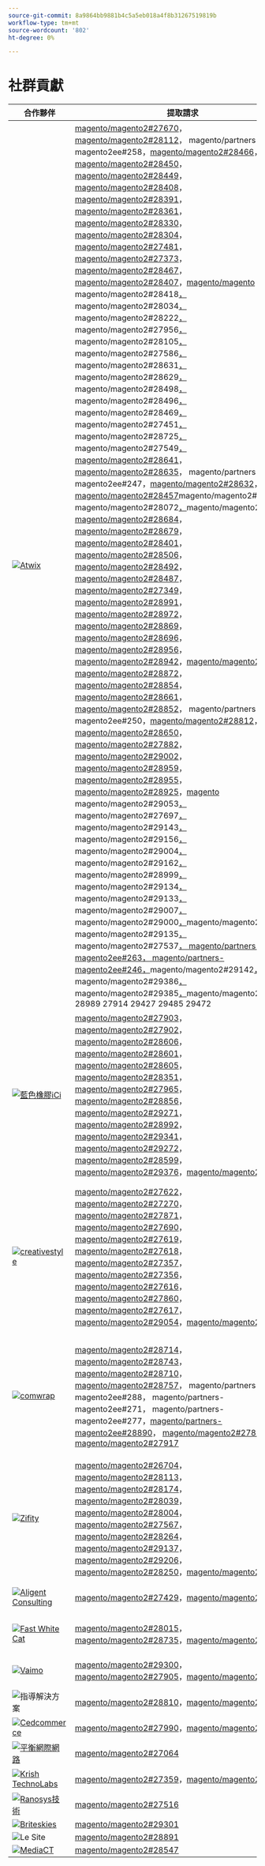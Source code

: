 ```yaml
---
source-git-commit: 8a9864bb9881b4c5a5eb018a4f8b31267519819b
workflow-type: tm+mt
source-wordcount: '802'
ht-degree: 0%

---
```

# 社群貢獻

| 合作夥伴 | 提取請求 | 相關的GitHub問題 |
| ------- | ------- | ------- |
| <a target="_blank" href="https://partners.magento.com/portal/directory/?query=Atwix"><img alt="Atwix" src="https://avatars3.githubusercontent.com/t/2617739?s=400&v=4"></a> | [magento/magento2#27670](https://github.com/magento/magento2/pull/27670)，[magento/magento2#28112](https://github.com/magento/magento2/pull/28112)， magento/partners-magento2ee#258，[magento/magento2#28466](https://github.com/magento/magento2/pull/28466)，[magento/magento2#28450](https://github.com/magento/magento2/pull/28450)，[magento/magento2#28449](https://github.com/magento/magento2/pull/28449)，[magento/magento2#28408](https://github.com/magento/magento2/pull/28408)，[magento/magento2#28391](https://github.com/magento/magento2/pull/28391)， [magento/magento2#28361](https://github.com/magento/magento2/pull/28361)，[magento/magento2#28330](https://github.com/magento/magento2/pull/28330)，[magento/magento2#28304](https://github.com/magento/magento2/pull/28304)，[magento/magento2#27481](https://github.com/magento/magento2/pull/27481)，[magento/magento2#27373](https://github.com/magento/magento2/pull/27373)，[magento/magento2#28467](https://github.com/magento/magento2/pull/28467)，[magento/magento2#28407](https://github.com/magento/magento2/pull/28407)，[magento/magento ](https://github.com/magento/magento2/pull/28418)magento/magento2#28418[，](https://github.com/magento/magento2/pull/28034)magento/magento2#28034[，](https://github.com/magento/magento2/pull/28222)magento/magento2#28222[，](https://github.com/magento/magento2/pull/27956)magento/magento2#27956[，](https://github.com/magento/magento2/pull/28105)magento/magento2#28105[，](https://github.com/magento/magento2/pull/27586)magento/magento2#27586[，](https://github.com/magento/magento2/pull/28631)magento/magento2#28631[， ](https://github.com/magento/magento2/pull/28629)magento/magento2#28629[，](https://github.com/magento/magento2/pull/28498)magento/magento2#28498[，](https://github.com/magento/magento2/pull/28496)magento/magento2#28496[，](https://github.com/magento/magento2/pull/28469)magento/magento2#28469[，](https://github.com/magento/magento2/pull/27451)magento/magento2#27451[，](https://github.com/magento/magento2/pull/28725)magento/magento2#28725[，](https://github.com/magento/magento2/pull/27549)magento/magento2#27549[，](https://github.com/magento/magento2/pull/28641) [magento/magento2#28641](https://github.com/magento/magento2/pull/28635)，[magento/magento2#28635](https://github.com/magento/magento2/pull/28632)， magento/partners-magento2ee#247，[magento/magento2#28632](https://github.com/magento/magento2/pull/28457)，[magento/magento2#28457](https://github.com/magento/magento2/pull/28205)magento/magento2#28205[，](https://github.com/magento/magento2/pull/28072)magento/magento2#28072[，](https://github.com/magento/magento2/pull/28727)magento/magento2#28727 [magento/magento2#28684](https://github.com/magento/magento2/pull/28684)，[magento/magento2#28679](https://github.com/magento/magento2/pull/28679)，[magento/magento2#28401](https://github.com/magento/magento2/pull/28401)，[magento/magento2#28506](https://github.com/magento/magento2/pull/28506)，[magento/magento2#28492](https://github.com/magento/magento2/pull/28492)，[magento/magento2#28487](https://github.com/magento/magento2/pull/28487)，[magento/magento2#27349](https://github.com/magento/magento2/pull/27349)， [magento/magento2#28991](https://github.com/magento/magento2/pull/28991)，[magento/magento2#28972](https://github.com/magento/magento2/pull/28972)，[magento/magento2#28869](https://github.com/magento/magento2/pull/28869)，[magento/magento2#28696](https://github.com/magento/magento2/pull/28696)，[magento/magento2#28956](https://github.com/magento/magento2/pull/28956)，[magento/magento2#28942](https://github.com/magento/magento2/pull/28942)，[magento/magento2#28941](https://github.com/magento/magento2/pull/28941) [magento/magento2#28872](https://github.com/magento/magento2/pull/28872)，[magento/magento2#28854](https://github.com/magento/magento2/pull/28854)，[magento/magento2#28661](https://github.com/magento/magento2/pull/28661)，[magento/magento2#28852](https://github.com/magento/magento2/pull/28852)， magento/partners-magento2ee#250，[magento/magento2#28812](https://github.com/magento/magento2/pull/28812)， [magento/magento2#28650](https://github.com/magento/magento2/pull/28650)，[magento/magento2#27882](https://github.com/magento/magento2/pull/27882)，[magento/magento2#29002](https://github.com/magento/magento2/pull/29002)，[magento/magento2#28959](https://github.com/magento/magento2/pull/28959)，[magento/magento2#28955](https://github.com/magento/magento2/pull/28955)，[magento/magento2#28925](https://github.com/magento/magento2/pull/28925)，[magento ](https://github.com/magento/magento2/pull/29053)magento/magento2#29053[，](https://github.com/magento/magento2/pull/27697)magento/magento2#27697[，](https://github.com/magento/magento2/pull/29143)magento/magento2#29143[，](https://github.com/magento/magento2/pull/29156)magento/magento2#29156[，](https://github.com/magento/magento2/pull/29004)magento/magento2#29004[，](https://github.com/magento/magento2/pull/29162)magento/magento2#29162[， ](https://github.com/magento/magento2/pull/28999)magento/magento2#28999[，](https://github.com/magento/magento2/pull/29134)magento/magento2#29134[，](https://github.com/magento/magento2/pull/29133)magento/magento2#29133[，](https://github.com/magento/magento2/pull/29007)magento/magento2#29007[，](https://github.com/magento/magento2/pull/29000)magento/magento2#29000[，](https://github.com/magento/magento2/pull/28210)magento/magento2#28210[ ](https://github.com/magento/magento2/pull/29135)magento/magento2#29135[，](https://github.com/magento/magento2/pull/27537)magento/magento2#27537[， magento/partners-magento2ee#263， magento/partners-magento2ee#246，](https://github.com/magento/magento2/pull/29142)magento/magento2#29142[，](https://github.com/magento/magento2/pull/29386)magento/magento2#29386[， ](https://github.com/magento/magento2/pull/29385)magento/magento2#29385[，](https://github.com/magento/magento2/pull/28993)magento/magento2#28993 28989 27914 29427 29485 29472[](https://github.com/magento/magento2/pull/28989)[](https://github.com/magento/magento2/pull/27914)[](https://github.com/magento/magento2/pull/29427)[](https://github.com/magento/magento2/pull/29485)[](https://github.com/magento/magento2/pull/29472) | [magento/magento2#28202](https://github.com/magento/magento2/issues/28202)，[magento/magento2#28393](https://github.com/magento/magento2/issues/28393)，[magento/magento2#28377](https://github.com/magento/magento2/issues/28377)，[magento/magento2#28394](https://github.com/magento/magento2/issues/28394)，[magento/magento2#19481](https://github.com/magento/magento2/issues/19481)，[magento/magento2#28040](https://github.com/magento/magento2/issues/28040)，[magento/magento2#28138](https://github.com/magento/magento2/issues/28138)，[magento/magento2#28261](https://github.com/magento/magento2/issues/28261)， [magento/magento2#253](https://github.com/magento/magento2/issues/253)、[magento/magento2#27337](https://github.com/magento/magento2/issues/27337)、[magento/magento2#21101](https://github.com/magento/magento2/issues/21101)、[magento/magento2#28755](https://github.com/magento/magento2/issues/28755)、[magento/magento2#28720](https://github.com/magento/magento2/issues/28720)、[magento/magento2#28744](https://github.com/magento/magento2/issues/28744)、[magento/magento2#28721](https://github.com/magento/magento2/issues/28721)、 [magento/magento2#246](https://github.com/magento/magento2/issues/246)、[magento/magento2#28519](https://github.com/magento/magento2/issues/28519)、[magento/magento2#28481](https://github.com/magento/magento2/issues/28481)、[magento/magento2#28262](https://github.com/magento/magento2/issues/28262)、[magento/magento2#28427](https://github.com/magento/magento2/issues/28427)、[magento/magento2#29032](https://github.com/magento/magento2/issues/29032)、[magento/magento2#29012](https://github.com/magento/magento2/issues/29012)， [magento/magento2#29039](https://github.com/magento/magento2/issues/29039)，[magento/magento2#28969](https://github.com/magento/magento2/issues/28969)，[magento/magento2#29009](https://github.com/magento/magento2/issues/29009)，[magento/magento2#250](https://github.com/magento/magento2/issues/250)，[magento/magento2#29287](https://github.com/magento/magento2/issues/29287)，[magento/magento2#29289](https://github.com/magento/magento2/issues/29289)，[magento/magento2#29281](https://github.com/magento/magento2/issues/29281)， [magento/magento2#29295](https://github.com/magento/magento2/issues/29295)，[magento/magento2#28800](https://github.com/magento/magento2/issues/28800)，[magento/magento2#29292](https://github.com/magento/magento2/issues/29292)，[magento/magento2#29420](https://github.com/magento/magento2/issues/29420)，[magento/magento2#29434](https://github.com/magento/magento2/issues/29434)，[magento/magento2#29388](https://github.com/magento/magento2/issues/29388)，[magento/magento2#29380](https://github.com/magento/magento2/issues/29380)，{77 [magento/magento2#28524 29539](https://github.com/magento/magento2/issues/28524)[](https://github.com/magento/magento2/issues/29539) |
| <a target="_blank" href="https://solutionpartners.adobe.com/s/directory/detail/blue+acorn+ici"><img alt="藍色橡膠iCi" src="https://avatars0.githubusercontent.com/t/2916141?s=400&v=4"></a> | [magento/magento2#27903](https://github.com/magento/magento2/pull/27903)，[magento/magento2#27902](https://github.com/magento/magento2/pull/27902)，[magento/magento2#28606](https://github.com/magento/magento2/pull/28606)，[magento/magento2#28601](https://github.com/magento/magento2/pull/28601)，[magento/magento2#28605](https://github.com/magento/magento2/pull/28605)，[magento/magento2#28351](https://github.com/magento/magento2/pull/28351)，[magento/magento2#27965](https://github.com/magento/magento2/pull/27965)，[magento/magento2#28856](https://github.com/magento/magento2/pull/28856)， [magento/magento2#29271](https://github.com/magento/magento2/pull/29271)，[magento/magento2#28992](https://github.com/magento/magento2/pull/28992)，[magento/magento2#29341](https://github.com/magento/magento2/pull/29341)，[magento/magento2#29272](https://github.com/magento/magento2/pull/29272)，[magento/magento2#28599](https://github.com/magento/magento2/pull/28599)，[magento/magento2#29376](https://github.com/magento/magento2/pull/29376)，[magento/magento2#29202](https://github.com/magento/magento2/pull/29202) | [magento/magento2#28383](https://github.com/magento/magento2/issues/28383)，[magento/magento2#28850](https://github.com/magento/magento2/issues/28850)，[magento/magento2#28376](https://github.com/magento/magento2/issues/28376)，[magento/magento2#27962](https://github.com/magento/magento2/issues/27962)，[magento/magento2#28656](https://github.com/magento/magento2/issues/28656)，[magento/magento2#29283](https://github.com/magento/magento2/issues/29283)，[magento/magento2#29159](https://github.com/magento/magento2/issues/29159)，[magento/magento2#29389](https://github.com/magento/magento2/issues/29389)， [magento/magento2#29346](https://github.com/magento/magento2/issues/29346)，[magento/magento2#29453](https://github.com/magento/magento2/issues/29453)，[magento/magento2#29477](https://github.com/magento/magento2/issues/29477) |
| <a target="_blank" href="https://partners.magento.com/portal/directory/?query=creativestyle"><img alt="creativestyle" src="https://avatars1.githubusercontent.com/t/3230856?s=400&v=4"></a> | [magento/magento2#27622](https://github.com/magento/magento2/pull/27622)，[magento/magento2#27270](https://github.com/magento/magento2/pull/27270)，[magento/magento2#27871](https://github.com/magento/magento2/pull/27871)，[magento/magento2#27690](https://github.com/magento/magento2/pull/27690)，[magento/magento2#27619](https://github.com/magento/magento2/pull/27619)，[magento/magento2#27618](https://github.com/magento/magento2/pull/27618)，[magento/magento2#27357](https://github.com/magento/magento2/pull/27357)，[magento/magento2#27356](https://github.com/magento/magento2/pull/27356)， [magento/magento2#27616](https://github.com/magento/magento2/pull/27616)，[magento/magento2#27860](https://github.com/magento/magento2/pull/27860)，[magento/magento2#27617](https://github.com/magento/magento2/pull/27617)，[magento/magento2#29054](https://github.com/magento/magento2/pull/29054)，[magento/magento2#28838](https://github.com/magento/magento2/pull/28838) | [magento/magento2#28110](https://github.com/magento/magento2/issues/28110)，[magento/magento2#26026](https://github.com/magento/magento2/issues/26026)，[magento/magento2#28339](https://github.com/magento/magento2/issues/28339)，[magento/magento2#28340](https://github.com/magento/magento2/issues/28340)，[magento/magento2#28381](https://github.com/magento/magento2/issues/28381)，[magento/magento2#28382](https://github.com/magento/magento2/issues/28382)，[magento/magento2#28166](https://github.com/magento/magento2/issues/28166)，[magento/magento2#28433](https://github.com/magento/magento2/issues/28433)， [magento/magento2#28807](https://github.com/magento/magento2/issues/28807)，[magento/magento2#28823](https://github.com/magento/magento2/issues/28823)，[magento/magento2#28811](https://github.com/magento/magento2/issues/28811)，[magento/magento2#29087](https://github.com/magento/magento2/issues/29087)，[magento/magento2#25934](https://github.com/magento/magento2/issues/25934) |
| <a target="_blank" href="https://partners.magento.com/portal/directory/?query=Comwrap"><img alt="comwrap" src="https://avatars3.githubusercontent.com/t/2637428?s=400&v=4"></a> | [magento/magento2#28714](https://github.com/magento/magento2/pull/28714)，[magento/magento2#28743](https://github.com/magento/magento2/pull/28743)，[magento/magento2#28710](https://github.com/magento/magento2/pull/28710)，[magento/magento2#28757](https://github.com/magento/magento2/pull/28757)， magento/partners-magento2ee#288， magento/partners-magento2ee#271， magento/partners-magento2ee#277，[magento/partners-magento2ee#28890](https://github.com/magento/magento2/pull/28890)， [magento/magento2#27850](https://github.com/magento/magento2/pull/27850)，[magento/magento2#27917](https://github.com/magento/magento2/pull/27917) | [magento/magento2#28584](https://github.com/magento/magento2/issues/28584)， magento/partners-magento2ee#28563， magento/partners-magento2ee#28566， magento/partners-magento2ee#28769，[magento/magento2#26121](https://github.com/magento/magento2/issues/26121)， magento/partners-magento2ee#28834，[magento/magento2#28705](https://github.com/magento/magento2/issues/28705) |
| <a target="_blank" href="https://partners.magento.com/portal/directory/?query=Ziffity"><img alt="Zifity" src="https://avatars1.githubusercontent.com/t/3432500?s=400&v=4"></a> | [magento/magento2#26704](https://github.com/magento/magento2/pull/26704)，[magento/magento2#28113](https://github.com/magento/magento2/pull/28113)，[magento/magento2#28174](https://github.com/magento/magento2/pull/28174)，[magento/magento2#28039](https://github.com/magento/magento2/pull/28039)，[magento/magento2#28004](https://github.com/magento/magento2/pull/28004)，[magento/magento2#27567](https://github.com/magento/magento2/pull/27567)，[magento/magento2#28264](https://github.com/magento/magento2/pull/28264)，[magento/magento2#29137](https://github.com/magento/magento2/pull/29137)， [magento/magento2#29206](https://github.com/magento/magento2/pull/29206)，[magento/magento2#28250](https://github.com/magento/magento2/pull/28250)，[magento/magento2#27977](https://github.com/magento/magento2/pull/27977) | [magento/magento2#28165](https://github.com/magento/magento2/issues/28165)，[magento/magento2#28201](https://github.com/magento/magento2/issues/28201)，[magento/magento2#27985](https://github.com/magento/magento2/issues/27985)，[magento/magento2#27091](https://github.com/magento/magento2/issues/27091)，[magento/magento2#28308](https://github.com/magento/magento2/issues/28308)，[magento/magento2#28270](https://github.com/magento/magento2/issues/28270)，[magento/magento2#28947](https://github.com/magento/magento2/issues/28947)，[magento/magento2#29344](https://github.com/magento/magento2/issues/29344)， [magento/magento2#29097](https://github.com/magento/magento2/issues/29097) |
| <a target="_blank" href="https://solutionpartners.adobe.com/s/directory/detail/aligent+consulting"><img alt="Aligent Consulting" src="https://avatars3.githubusercontent.com/t/2686050?s=400&v=4"></a> | [magento/magento2#27429](https://github.com/magento/magento2/pull/27429)，[magento/magento2#26256](https://github.com/magento/magento2/pull/26256) | [magento/magento2#28306](https://github.com/magento/magento2/issues/28306)，[magento/magento2#8815](https://github.com/magento/magento2/issues/8815)，[magento/magento2#26255](https://github.com/magento/magento2/issues/26255) |
| <a target="_blank" href="https://solutionpartners.adobe.com/s/directory/detail/fast+white+cat"><img alt="Fast White Cat" src="https://avatars0.githubusercontent.com/t/3579504?s=400&v=4"></a> | [magento/magento2#28015](https://github.com/magento/magento2/pull/28015)，[magento/magento2#28735](https://github.com/magento/magento2/pull/28735)，[magento/magento2#28285](https://github.com/magento/magento2/pull/28285) | [magento/magento2#28011](https://github.com/magento/magento2/issues/28011)，[magento/magento2#26504](https://github.com/magento/magento2/issues/26504)，[magento/magento2#26427](https://github.com/magento/magento2/issues/26427) |
| <a target="_blank" href="https://partners.magento.com/portal/directory/?query=Vaimo"><img alt="Vaimo" src="https://avatars0.githubusercontent.com/t/2617778?s=400&v=4"></a> | [magento/magento2#29300](https://github.com/magento/magento2/pull/29300)，[magento/magento2#27905](https://github.com/magento/magento2/pull/27905)，[magento/magento2#27582](https://github.com/magento/magento2/pull/27582) | [magento/magento2#29299](https://github.com/magento/magento2/issues/29299)，[magento/magento2#28303](https://github.com/magento/magento2/issues/28303)，[magento/magento2#27570](https://github.com/magento/magento2/issues/27570) |
| <img alt="指導解決方案" src="https://avatars2.githubusercontent.com/t/3888698?s=400&v=4"></a> | [magento/magento2#28810](https://github.com/magento/magento2/pull/28810)，[magento/magento2#28902](https://github.com/magento/magento2/pull/28902) | [magento/magento2#28982](https://github.com/magento/magento2/issues/28982)，[magento/magento2#29327](https://github.com/magento/magento2/issues/29327) |
| <a target="_blank" href="https://partners.magento.com/portal/directory/?query=Cedcommerce"><img alt="Cedcommerce" src="https://avatars2.githubusercontent.com/t/3028824?s=400&v=4"></a> | [magento/magento2#27990](https://github.com/magento/magento2/pull/27990)，[magento/magento2#26660](https://github.com/magento/magento2/pull/26660) | [magento/magento2#26118](https://github.com/magento/magento2/issues/26118)，[magento/magento2#28143](https://github.com/magento/magento2/issues/28143) |
| <a target="_blank" href="https://solutionpartners.adobe.com/s/directory/detail/balance+internet"><img alt="平衡網際網路" src="https://avatars3.githubusercontent.com/t/2610630?s=400&v=4"></a> | [magento/magento2#27064](https://github.com/magento/magento2/pull/27064) | [magento/magento2#27063](https://github.com/magento/magento2/issues/27063) |
| <a target="_blank" href="https://solutionpartners.adobe.com/s/directory/detail/krish+technolabs"><img alt="Krish TechnoLabs" src="https://avatars0.githubusercontent.com/t/2849637?s=400&v=4"></a> | [magento/magento2#27359](https://github.com/magento/magento2/pull/27359)，[magento/magento2#27106](https://github.com/magento/magento2/pull/27106) | [magento/magento2#27358](https://github.com/magento/magento2/issues/27358)，[magento/magento2#27099](https://github.com/magento/magento2/issues/27099) |
| <a target="_blank" href="https://solutionpartners.adobe.com/s/directory/detail/ranosys+technologiess"><img alt="Ranosys技術" src="https://avatars0.githubusercontent.com/t/3182140?s=400&v=4"></a> | [magento/magento2#27516](https://github.com/magento/magento2/pull/27516) | [magento/magento2#26191](https://github.com/magento/magento2/issues/26191) |
| <a target="_blank" href="https://partners.magento.com/portal/directory/?query=Briteskies"><img alt="Briteskies" src="https://avatars1.githubusercontent.com/t/2617741?s=400&v=4"></a> | [magento/magento2#29301](https://github.com/magento/magento2/pull/29301) | [magento/magento2#104](https://github.com/magento/magento2/issues/104) |
| <img alt="Le Site" src="https://avatars3.githubusercontent.com/t/3649033?s=400&v=4"></a> | [magento/magento2#28891](https://github.com/magento/magento2/pull/28891) | [magento/magento2#29056](https://github.com/magento/magento2/issues/29056) |
| <a target="_blank" href="https://partners.magento.com/portal/directory/?query=MediaCT"><img alt="MediaCT" src="https://avatars3.githubusercontent.com/t/2617762?s=400&v=4"></a> | [magento/magento2#28547](https://github.com/magento/magento2/pull/28547) | [magento/magento2#28685](https://github.com/magento/magento2/issues/28685) |
